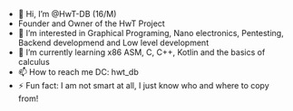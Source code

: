 - 👋 Hi, I’m @HwT-DB (16/M)
- Founder and Owner of the HwT Project
- 👀 I’m interested in Graphical Programing, Nano electronics, Pentesting, Backend developmend and Low level development
- 🌱 I’m currently learning x86 ASM, C, C++, Kotlin and the basics of calculus
- 📫 How to reach me DC: hwt_db
- ⚡ Fun fact: I am not smart at all, I just know who and where to copy from!

<!---
HwT-DB/HwT-DB is a ✨ special ✨ repository because its `README.md` (this file) appears on your GitHub profile.
You can click the Preview link to take a look at your changes.
--->
